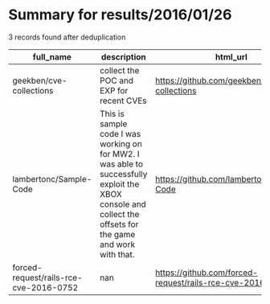 
# Summary for results/2016/01/26
    
3 records found after deduplication

| full_name | description | html_url | matched_list | matched_count | pushed_at | size | stargazers_count | language | forks_count | vul_ids |
|----------------------------------------|------------------------------------------------------------------------------------------------------------------------------------------------------------|-----------------------------------------------------------|------------------|-----------------|---------------------------|--------|--------------------|-------------|---------------|-------------------|
| geekben/cve-collections | collect the POC and EXP for recent CVEs | https://github.com/geekben/cve-collections | ['cve poc'] | 1 | 2016-01-26 12:06:29+00:00 | 42 | 2 | C | 2 | [] |
| lambertonc/Sample-Code | This is sample code I was working on for MW2. I was able to successfully exploit the XBOX console and collect the offsets for the game and work with that. | https://github.com/lambertonc/Sample-Code | ['exploit'] | 1 | 2016-01-26 03:34:11+00:00 | 11073 | 0 | Objective-C | 0 | [] |
| forced-request/rails-rce-cve-2016-0752 | nan | https://github.com/forced-request/rails-rce-cve-2016-0752 | ['cve-2', 'rce'] | 2 | 2016-01-26 15:30:22+00:00 | 15 | 11 | Ruby | 0 | ['CVE-2016-0752'] |
